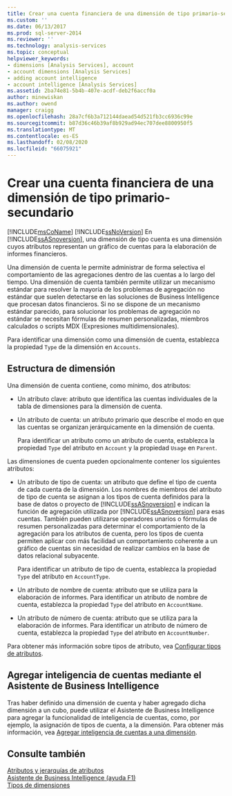 ```yaml
---
title: Crear una cuenta financiera de una dimensión de tipo primario-secundario | Microsoft Docs
ms.custom: ''
ms.date: 06/13/2017
ms.prod: sql-server-2014
ms.reviewer: ''
ms.technology: analysis-services
ms.topic: conceptual
helpviewer_keywords:
- dimensions [Analysis Services], account
- account dimensions [Analysis Services]
- adding account intelligence
- account intelligence [Analysis Services]
ms.assetid: 2ba74e81-5b4b-407e-acdf-deb2f6accf0a
author: minewiskan
ms.author: owend
manager: craigg
ms.openlocfilehash: 28a7cf6b3a712144daead54d521fb3cc6936c99e
ms.sourcegitcommit: b87d36c46b39af8b929ad94ec707dee8800950f5
ms.translationtype: MT
ms.contentlocale: es-ES
ms.lasthandoff: 02/08/2020
ms.locfileid: "66075921"
---
```

# <a name="create-a-finance-account-of-parent-child-type-dimension"></a>Crear una cuenta financiera de una dimensión de tipo primario-secundario
  [!INCLUDE[msCoName](../../includes/msconame-md.md)] [!INCLUDE[ssNoVersion](../../includes/ssnoversion-md.md)] En [!INCLUDE[ssASnoversion](../../includes/ssasnoversion-md.md)], una dimensión de tipo cuenta es una dimensión cuyos atributos representan un gráfico de cuentas para la elaboración de informes financieros.  
  
 Una dimensión de cuenta le permite administrar de forma selectiva el comportamiento de las agregaciones dentro de las cuentas a lo largo del tiempo. Una dimensión de cuenta también permite utilizar un mecanismo estándar para resolver la mayoría de los problemas de agregación no estándar que suelen detectarse en las soluciones de Business Intelligence que procesan datos financieros. Si no se dispone de un mecanismo estándar parecido, para solucionar los problemas de agregación no estándar se necesitan fórmulas de resumen personalizadas, miembros calculados o scripts MDX (Expresiones multidimensionales).  
  
 Para identificar una dimensión como una dimensión de cuenta, establezca la propiedad `Type` de la dimensión en `Accounts`.  
  
## <a name="dimension-structure"></a>Estructura de dimensión  
 Una dimensión de cuenta contiene, como mínimo, dos atributos:  
  
-   Un atributo clave: atributo que identifica las cuentas individuales de la tabla de dimensiones para la dimensión de cuenta.  
  
-   Un atributo de cuenta: un atributo primario que describe el modo en que las cuentas se organizan jerárquicamente en la dimensión de cuenta.  
  
     Para identificar un atributo como un atributo de cuenta, establezca la propiedad `Type` del atributo en `Account` y la propiedad `Usage` en `Parent`.  
  
 Las dimensiones de cuenta pueden opcionalmente contener los siguientes atributos:  
  
-   Un atributo de tipo de cuenta: un atributo que define el tipo de cuenta de cada cuenta de la dimensión. Los nombres de miembros del atributo de tipo de cuenta se asignan a los tipos de cuenta definidos para la base de datos o proyecto de [!INCLUDE[ssASnoversion](../../includes/ssasnoversion-md.md)] e indican la función de agregación utilizada por [!INCLUDE[ssASnoversion](../../includes/ssasnoversion-md.md)] para esas cuentas. También pueden utilizarse operadores unarios o fórmulas de resumen personalizadas para determinar el comportamiento de la agregación para los atributos de cuenta, pero los tipos de cuenta permiten aplicar con más facilidad un comportamiento coherente a un gráfico de cuentas sin necesidad de realizar cambios en la base de datos relacional subyacente.  
  
     Para identificar un atributo de tipo de cuenta, establezca la propiedad `Type` del atributo en `AccountType`.  
  
-   Un atributo de nombre de cuenta: atributo que se utiliza para la elaboración de informes. Para identificar un atributo de nombre de cuenta, establezca la propiedad `Type` del atributo en `AccountName`.  
  
-   Un atributo de número de cuenta: atributo que se utiliza para la elaboración de informes. Para identificar un atributo de número de cuenta, establezca la propiedad `Type` del atributo en `AccountNumber`.  
  
 Para obtener más información sobre tipos de atributo, vea [Configurar tipos de atributos](attribute-properties-configure-attribute-types.md).  
  
## <a name="adding-account-intelligence-with-the-business-intelligence-wizard"></a>Agregar inteligencia de cuentas mediante el Asistente de Business Intelligence  
 Tras haber definido una dimensión de cuenta y haber agregado dicha dimensión a un cubo, puede utilizar el Asistente de Business Intelligence para agregar la funcionalidad de inteligencia de cuentas, como, por ejemplo, la asignación de tipos de cuenta, a la dimensión. Para obtener más información, vea [Agregar inteligencia de cuentas a una dimensión](bi-wizard-add-account-intelligence-to-a-dimension.md).  
  
## <a name="see-also"></a>Consulte también  
 [Atributos y jerarquías de atributos](../multidimensional-models-olap-logical-dimension-objects/attributes-and-attribute-hierarchies.md)   
 [Asistente de Business Intelligence (ayuda F1)](../business-intelligence-wizard-f1-help.md)   
 [Tipos de dimensiones](../multidimensional-models-olap-logical-dimension-objects/database-dimension-properties-types.md)  
  
  
